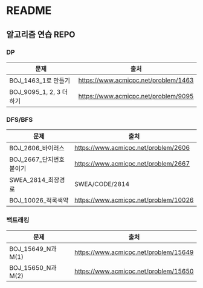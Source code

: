 # README
## 알고리즘 연습 REPO

### DP

| 문제                    | 출처                                 |
| ----------------------- | ------------------------------------ |
| BOJ_1463_1로 만들기     | https://www.acmicpc.net/problem/1463 |
| BOJ_9095_1, 2, 3 더하기 | https://www.acmicpc.net/problem/9095 |



### DFS/BFS

| 문제                    | 출처                                  |
| ----------------------- | ------------------------------------- |
| BOJ_2606_바이러스       | https://www.acmicpc.net/problem/2606  |
| BOJ_2667_단지번호붙이기 | https://www.acmicpc.net/problem/2667  |
| SWEA_2814_최장경로      | SWEA/CODE/2814                        |
| BOJ_10026_적록색약      | https://www.acmicpc.net/problem/10026 |



### 백트래킹

| 문제              | 출처                                  |
| ----------------- | ------------------------------------- |
| BOJ_15649_N과M(1) | https://www.acmicpc.net/problem/15649 |
| BOJ_15650_N과M(2) | https://www.acmicpc.net/problem/15650 |


